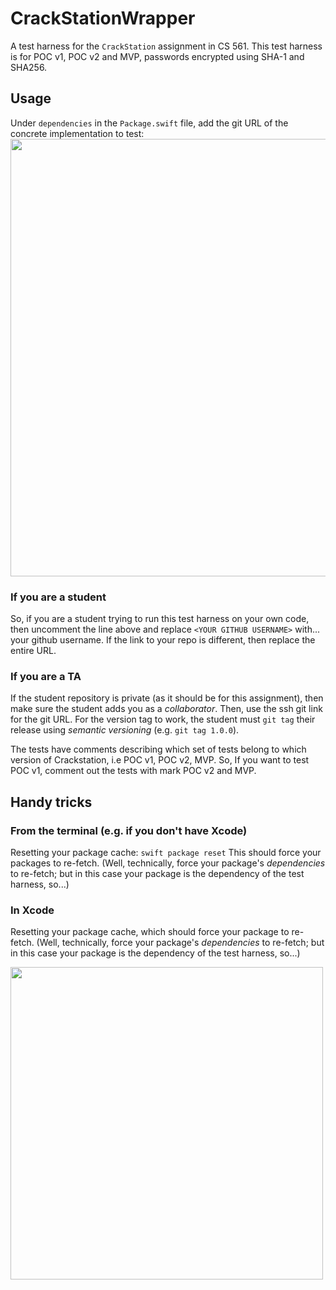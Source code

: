 # CrackStationWrapper

A test harness for the `CrackStation` assignment in CS 561.  This test harness is for POC v1, POC v2 and MVP, passwords encrypted using SHA-1 and SHA256. 

## Usage

Under `dependencies` in the `Package.swift` file, add the git URL of the concrete implementation to test:
<img width=700 src="https://user-images.githubusercontent.com/4765449/197596815-51b5b240-e087-4fbd-bf96-66b94f08b3fa.png">

### If you are a student

So, if you are a student trying to run this test harness on your own code, then uncomment the line above and replace `<YOUR GITHUB USERNAME>` with... your github username.  If the link to your repo is different, then replace the entire URL.

### If you are a TA

If the student repository is private (as it should be for this assignment), then make sure the student adds you as a *collaborator*.  Then, use the ssh git link for the git URL.  For the version tag to work, the student must `git tag` their release using *semantic versioning* (e.g. `git tag 1.0.0`).

The tests have comments describing which set of tests belong to which version of Crackstation, i.e POC v1, POC v2, MVP. So, If you want to test POC v1, comment out the tests with mark POC v2 and MVP.

## Handy tricks

### From the terminal (e.g. if you don't have Xcode)

Resetting your package cache:
`swift package reset`
This should force your packages to re-fetch.  (Well, technically, force your package's _dependencies_ to re-fetch; but in this case your package is the dependency of the test harness, so...)

### In Xcode

Resetting your package cache, which should force your package to re-fetch.  (Well, technically, force your package's _dependencies_ to re-fetch; but in this case your package is the dependency of the test harness, so...)

<img width=500 src="https://user-images.githubusercontent.com/4765449/197598041-e8d5cbbb-35c3-49dc-983c-e96f322e0552.png">
